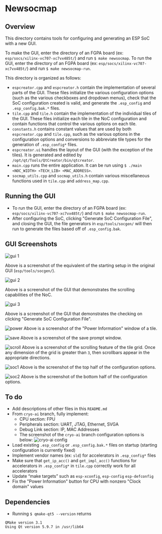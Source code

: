 # Newsocmap

## Overview

This directory contains tools for configuring and generating an ESP SoC with a new GUI.

To make the GUI, enter the directory of an FGPA board (ex: `esp/socs/xilinx-vc707-xc7vx485t/`) and run `$ make newsocmap`.
To run the GUI, enter the directory of an FGPA board (ex: `esp/socs/xilinx-vc707-xc7vx485t/`) and run `$ make newsocmap-run`.

This directory is organized as follows:
* `espcreator.cpp` and `espcreator.h` contain the implementation of several parts of the GUI. These files initialize the various configuration options (such as the various checkboxes and dropdown menus), check that the SoC configuration created is valid, and generate the `.esp_config` and `.esp_config.bak.*` files.
* `tile.cpp` and `tile.h` contain the implementation of the individual tiles of the GUI. These files initialize each tile in the NoC configuration and contain functions that control the various options on each tile.
* `constants.h` contains constant values that are used by both `espcreator.cpp` and `tile.cpp`, such as the various options in the configuration options and conversions to abbreviate tile types for the generation of `.esp_config*` files.
* `espcreator.ui` handles the layout of the GUI (with the exception of the tiles). It is generated and edited by `/opt/qt/Tools/QtCreator/bin/qtcreator`.
* `main.cpp` runs the entire application. It can be run using `$ ./main <NOC_WIDTH> <TECH_LIB> <MAC_ADDRESS>`.
* `socmap_utils.cpp` and `socmap_utils.h` contain various miscellaneous functions used in `tile.cpp` and `address_map.cpp`.

## Running the GUI

- To run the GUI, enter the directory of an FGPA board (ex: `esp/socs/xilinx-vc707-xc7vx485t/`) and run `$ make newsocmap-run`.
- After configuring the SoC, clicking "Generate SoC Configuration File", and closing the GUI, the file generators in `esp/tools/socgen/` will then run to generate the files based off of `.esp_config.bak`.

## GUI Screenshots

![gui 1](img/gui1.png "gui 1")

Above is a screenshot of the equivalent of the starting setup in the original GUI (`esp/tools/socgen/`).

![gui 2](img/gui2.png "gui 2")

Above is a screenshot of the GUI that demonstrates the scrolling capabilities of the NoC.

![gui 3](img/gui3.png "gui 3")

Above is a screenshot of the GUI that demonstrates the checking on clicking "Generate SoC Configuration File".

![power](img/power.png "power")
Above is a screenshot of the "Power Information" window of a tile.

![save](img/save.png "save")
Above is a screenshot of the save prompt window.

![scroll](img/scroll.png "scroll")
Above is a screenshot of the scrolling feature of the tile grid. Once any dimension of the grid is greater than `3`, then scrollbars appear in the appropriate directions.

![soc1](img/soc1.png "soc1")
Above is the screenshot of the top half of the configuration options.

![soc2](img/soc2.png "soc2")
Above is the screenshot of the bottom half of the configuration options.

## To do

- Add descriptions of other files in this `README.md`
- From `cryo-ai` branch, fully implement:
  - CPU section: FPU
  - Peripherals section: UART, JTAG, Ethernet, SVGA
  - Debug Link section: IP, MAC Addresses
  - The screenshot of the `cryo-ai` branch configuration options is below:
  ![cryo-ai config](img/cryo.png "cryo-ai config")
- Load existing `.esp_config` or `.esp_config.bak.*` files on startup (starting configuration is currently fixed)
- Implement vendor names (ex: `sld`) for accelerators in `.esp_config*` files
- Make sure that `get_ip_acc()` and `get_impl_acc()` functions for accelerators in `.esp_config*` in `tile.cpp` correctly work for all accelerators
- Update “make targets” such as `esp-xconfig`, `esp-config` `esp-defconfig`
- Fix the "Power Information" button for CPU with nonzero "Clock domain" values

## Dependencies
- Running `$ qmake-qt5 --version` returns
```
QMake version 3.1
Using Qt version 5.9.7 in /usr/lib64
```
